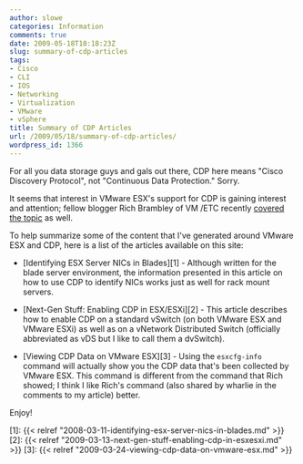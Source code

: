 ```yaml
---
author: slowe
categories: Information
comments: true
date: 2009-05-18T10:18:23Z
slug: summary-of-cdp-articles
tags:
- Cisco
- CLI
- IOS
- Networking
- Virtualization
- VMware
- vSphere
title: Summary of CDP Articles
url: /2009/05/18/summary-of-cdp-articles/
wordpress_id: 1366
---
```


For all you data storage guys and gals out there, CDP here means "Cisco Discovery Protocol", not "Continuous Data Protection." Sorry.

It seems that interest in VMware ESX's support for CDP is gaining interest and attention; fellow blogger Rich Brambley of VM /ETC recently [covered the topic](http://vmetc.com/2009/05/14/identify-esx-server-switch-ports-without-tracing-cables/) as well.

To help summarize some of the content that I've generated around VMware ESX and CDP, here is a list of the articles available on this site:

* [Identifying ESX Server NICs in Blades][1] - Although written for the blade server environment, the information presented in this article on how to use CDP to identify NICs works just as well for rack mount servers.

* [Next-Gen Stuff: Enabling CDP in ESX/ESXi][2] - This article describes how to enable CDP on a standard vSwitch (on both VMware ESX and VMware ESXi) as well as on a vNetwork Distributed Switch (officially abbreviated as vDS but I like to call them a dvSwitch).

* [Viewing CDP Data on VMware ESX][3] - Using the `esxcfg-info` command will actually show you the CDP data that's been collected by VMware ESX. This command is different from the command that Rich showed; I think I like Rich's command (also shared by wharlie in the comments to my article) better.

Enjoy!

[1]: {{< relref "2008-03-11-identifying-esx-server-nics-in-blades.md" >}}
[2]: {{< relref "2009-03-13-next-gen-stuff-enabling-cdp-in-esxesxi.md" >}}
[3]: {{< relref "2009-03-24-viewing-cdp-data-on-vmware-esx.md" >}}
